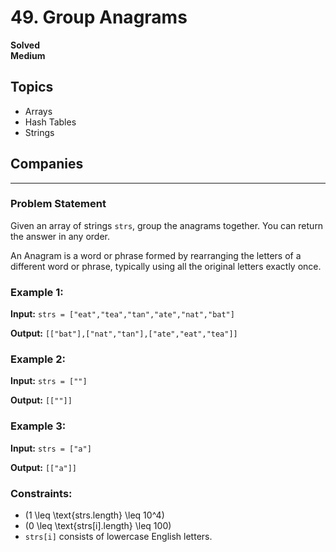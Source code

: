 # 49. Group Anagrams

**Solved**  
**Medium**

## Topics
- Arrays
- Hash Tables
- Strings

## Companies

---

### Problem Statement

Given an array of strings `strs`, group the anagrams together. You can return the answer in any order.

An Anagram is a word or phrase formed by rearranging the letters of a different word or phrase, typically using all the original letters exactly once.

### Example 1:

**Input:** `strs = ["eat","tea","tan","ate","nat","bat"]`

**Output:** `[["bat"],["nat","tan"],["ate","eat","tea"]]`

### Example 2:

**Input:** `strs = [""]`

**Output:** `[[""]]`

### Example 3:

**Input:** `strs = ["a"]`

**Output:** `[["a"]]`

### Constraints:

- \(1 \leq \text{strs.length} \leq 10^4\)
- \(0 \leq \text{strs[i].length} \leq 100\)
- `strs[i]` consists of lowercase English letters.
